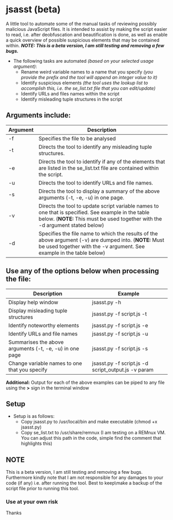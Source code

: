 # jsasst (beta)
A little tool to automate some of the manual tasks of reviewing possibly malicious JavaScript files. It is intended to assist by making the script easier to read, i.e. after deobfuscation and beautification is done, as well as enable a quick overview of possible suspicious elements that may be contained within. ***NOTE:  This is a beta version, I am still testing and removing a few bugs.***
* The following tasks are automated *(based on your selected usage argument)*:  
  * Rename weird variable names to a name that you specify *(you provide the prefix and the tool will append an integer value to it)* 
  * Identify suspicious elements *(the tool uses the lookup list to accomplish this, i.e. the se_list.txt file that you can edit/update)* 
  * Identify URLs and files names within the script 
  * Identify misleading tuple structures in the script   

<h2>Arguments include:</h2>

Argument | Description
------------ | -------------
-f  | Specifies the file to be analysed
-t  | Directs the tool to identify any misleading tuple structures.
-e  | Directs the tool to identify if any of the elements that are listed in the se_list.txt file  are contained within the script.
-u  | Directs the tool to identify URLs and file names.
-s  | Directs the tool to display a summary of the above arguments (-t, -e, -u) in one page.
-v  | Directs the tool to update script variable names to one that is specified. See example in the table below.  (**NOTE:**  This must be used together with the -d argument stated below)
-d  | Specifies the file name to which the results of the above argument (-v) are dumped into. (**NOTE:**  Must be used together with the -v argument.  See example in the table below)  


<h2>Use any of the options below when processing the file:</h2>

Description | Example
------------ | -------------
Display help window | jsasst.py -h
Display misleading tuple structures | jsasst.py -f script.js -t  
Identify noteworthy elements  | jsasst.py -f script.js -e
Identify URLs and file names  | jsasst.py -f script.js -u
Summarises the above arguments (-t, -e, -u) in one page | jsasst.py -f script.js -s
Change variable names to one that you specify | jsasst.py -f script.js -d script_output.js -v param

**Additional:**  Output for each of the above examples can be piped to any file using the **>** sign in the terminal window

<h2>Setup</h2>

* Setup is as follows:
  * Copy jsasst.py to /usr/local/bin and make executable (chmod +x jsasst.py)
  * Copy se_list.txt to /usr/share/remnux (I am testing on a REMnux VM.  You can adjust this path in the code, simple find the comment that highlights this)

<h2>NOTE</h2>  
This is a beta version, I am still testing and removing a few bugs. Furthermore kindly note that I am not responsible for any damages to your code (if any) i.e. after running the tool.  Best to keep\make a backup of the script file prior to running this tool. 
<h3>Use at your own risk</h3> 

Thanks
